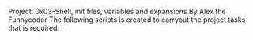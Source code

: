 Project: 0x03-Shell, init files, variables and expansions
By Alex the Funnycoder
The following scripts is created to carryout the project tasks that is required.
